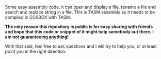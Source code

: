 Some easy assembly code. It can open and display a file, rename a file and search and replace string in a file. This is TASM assembly so it needs to be compiled in DOSBOX with TASM.


**The only reason this repository is public is for easy sharing with friends and hope that this code or snippet of it
might help somebody out there. I am not guaranteeing anything!**

With that said, feel free to ask questions and I will try to help you, or at least point you in the right direction.
